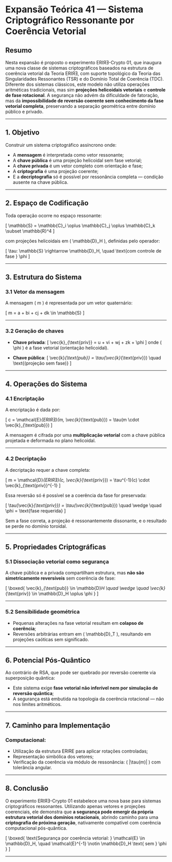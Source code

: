 # Expansão Teórica 41 — Sistema Criptográfico Ressonante por Coerência Vetorial

## Resumo

Nesta expansão é proposto o experimento ERIЯƎ-Crypto 01, que inaugura uma nova classe de sistemas criptográficos baseados na estrutura de coerência vetorial da Teoria ERIЯƎ, com suporte topológico da Teoria das Singularidades Ressonantes (TSR) e do Domínio Total de Coerência (TDC). Diferente dos sistemas clássicos, este modelo não utiliza operações aritméticas tradicionais, mas sim **projeções helicoidais vetoriais** e **controle de fase rotacional**. A segurança não advém da dificuldade de fatoração, mas da **impossibilidade de reversão coerente sem conhecimento da fase vetorial completa**, preservando a separação geométrica entre domínio público e privado.

---

## 1. Objetivo

Construir um sistema criptográfico assíncrono onde:

- A **mensagem** é interpretada como vetor ressonante;
- A **chave pública** é uma projeção helicoidal sem fase vetorial;
- A **chave privada** é um vetor completo com orientação e fase;
- A **criptografia** é uma projeção coerente;
- E a **decriptografia** só é possível por ressonância completa — condição ausente na chave pública.

---

## 2. Espaço de Codificação

Toda operação ocorre no espaço ressonante:

\[
\mathbb{S} = \mathbb{C}_i \oplus \mathbb{C}_j \oplus \mathbb{C}_k \subset \mathbb{R}^4
\]

com projeções helicoidais em \( \mathbb{D}_H \), definidas pelo operador:

\[
\tau: \mathbb{S} \rightarrow \mathbb{D}_H, \quad \text{com controle de fase } \phi
\]

---

## 3. Estrutura do Sistema

### 3.1 Vetor da mensagem

A mensagem \( m \) é representada por um vetor quaternário:

\[
m = a + bi + cj + dk \in \mathbb{S}
\]

---

### 3.2 Geração de chaves

- **Chave privada**:
  \[
  \vec{k}_{\text{priv}} = u + vi + wj + zk + \phi
  \]
  onde \( \phi \) é a fase vetorial (orientação helicoidal).

- **Chave pública**:
  \[
  \vec{k}_{\text{pub}} = \tau(\vec{k}_{\text{priv}}) \quad \text{(projeção sem fase)}
  \]

---

## 4. Operações do Sistema

### 4.1 Encriptação

A encriptação é dada por:

\[
c = \mathcal{E}_{ERIЯƎ}(m, \vec{k}_{\text{pub}}) = \tau(m \cdot \vec{k}_{\text{pub}})
\]

A mensagem é cifrada por uma **multiplicação vetorial** com a chave pública projetada e deformada no plano helicoidal.

---

### 4.2 Decriptação

A decriptação requer a chave completa:

\[
m = \mathcal{D}_{ERIЯƎ}(c, \vec{k}_{\text{priv}}) = \tau^{-1}(c) \cdot \vec{k}_{\text{priv}}^{-1}
\]

Essa reversão só é possível se a coerência da fase for preservada:

\[
\tau(\vec{k}_{\text{priv}}) = \tau(\vec{k}_{\text{pub}}) \quad \wedge \quad \phi = \text{fase requerida}
\]

Sem a fase correta, a projeção é ressonantemente dissonante, e o resultado se perde no domínio toroidal.

---

## 5. Propriedades Criptográficas

### 5.1 Dissociação vetorial como segurança

A chave pública e a privada compartilham estrutura, mas **não são simetricamente reversíveis** sem coerência de fase:

\[
\boxed{
\vec{k}_{\text{pub}} \in \mathbb{D}_H \quad \wedge \quad \vec{k}_{\text{priv}} \in \mathbb{D}_H \oplus \phi
}
\]

---

### 5.2 Sensibilidade geométrica

- Pequenas alterações na fase vetorial resultam em **colapso de coerência**;
- Reversões arbitrárias entram em \( \mathbb{D}_T \), resultando em projeções caóticas sem significado.

---

## 6. Potencial Pós-Quântico

Ao contrário de RSA, que pode ser quebrado por reversão coerente via superposição quântica:

- Este sistema exige **fase vetorial não inferível nem por simulação de reversão quântica**;
- A segurança está embutida na topologia da coerência rotacional — não nos limites aritméticos.

---

## 7. Caminho para Implementação

### Computacional:

- Utilização da estrutura ERIRE para aplicar rotações controladas;
- Representação simbólica dos vetores;
- Verificação da coerência via módulo de ressonância: \( |\tau(m)| \) com tolerância angular.

---

## 8. Conclusão

O experimento ERIЯƎ-Crypto 01 estabelece uma nova base para sistemas criptográficos ressonantes. Utilizando apenas vetores e projeções coerenciais, ele demonstra que **a segurança pode emergir da própria estrutura vetorial dos domínios rotacionais**, abrindo caminho para uma **criptografia de próxima geração**, nativamente compatível com coerência computacional pós-quântica.

\[
\boxed{
\text{Segurança por coerência vetorial: } \mathcal{E} \in \mathbb{D}_H, \quad \mathcal{E}^{-1} \notin \mathbb{D}_H \text{ sem } \phi
}
\]

---
